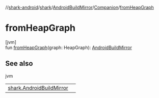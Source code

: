 //[shark-android](../../../../index.md)/[shark](../../index.md)/[AndroidBuildMirror](../index.md)/[Companion](index.md)/[fromHeapGraph](from-heap-graph.md)

# fromHeapGraph

[jvm]\
fun [fromHeapGraph](from-heap-graph.md)(graph: HeapGraph): [AndroidBuildMirror](../index.md)

## See also

jvm

| | |
|---|---|
| [shark.AndroidBuildMirror](../index.md) |  |
